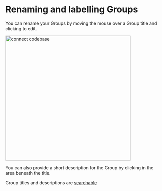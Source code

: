 # Renaming and labelling Groups

You can rename your Groups by moving the mouse over a Group title and clicking to edit.

<img src="group-rename.png" width="400" alt="connect codebase"/>

You can also provide a short description for the Group by clicking in the area beneath the title.

<tip>
    <p>
        Group titles and descriptions are <a href="Searching.md">searchable</a>
    </p>
</tip>